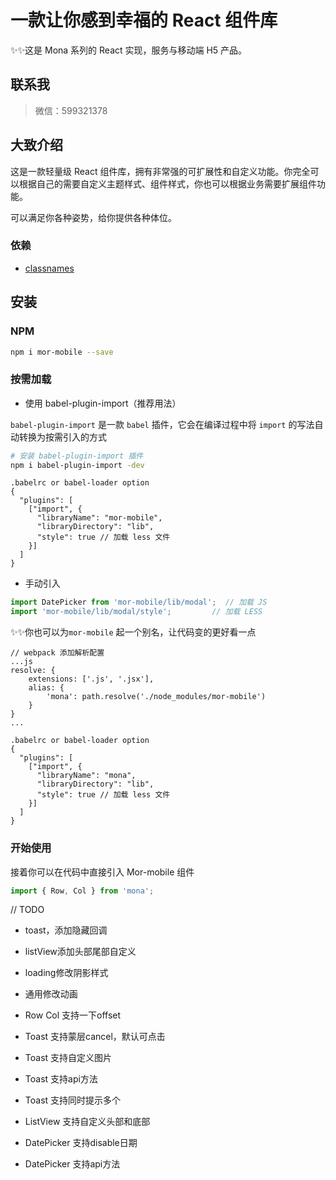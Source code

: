 # 一款让你感到幸福的 React 组件库

✨✨这是 Mona 系列的 React 实现，服务与移动端 H5 产品。


## 联系我
> 微信：599321378

## 大致介绍

这是一款轻量级 React 组件库，拥有非常强的可扩展性和自定义功能。你完全可以根据自己的需要自定义主题样式、组件样式，你也可以根据业务需要扩展组件功能。

可以满足你各种姿势，给你提供各种体位。

### 依赖

- [classnames](https://www.npmjs.com/package/classnames)

## 安装

### NPM

```bash
npm i mor-mobile --save
```

### 按需加载

- 使用 babel-plugin-import（推荐用法）

`babel-plugin-import` 是一款 `babel` 插件，它会在编译过程中将 `import` 的写法自动转换为按需引入的方式

```bash
# 安装 babel-plugin-import 插件
npm i babel-plugin-import -dev
```

```
.babelrc or babel-loader option
{
  "plugins": [
    ["import", {
      "libraryName": "mor-mobile",
      "libraryDirectory": "lib",
      "style": true // 加载 less 文件
    }]
  ]
}
```

- 手动引入

```js
import DatePicker from 'mor-mobile/lib/modal';  // 加载 JS
import 'mor-mobile/lib/modal/style';         // 加载 LESS
```

✨✨你也可以为`mor-mobile` 起一个别名，让代码变的更好看一点

```
// webpack 添加解析配置
...js
resolve: {
	extensions: ['.js', '.jsx'],
	alias: {
		'mona': path.resolve('./node_modules/mor-mobile')
	}
}
...
```

```
.babelrc or babel-loader option
{
  "plugins": [
    ["import", {
      "libraryName": "mona",
      "libraryDirectory": "lib",
      "style": true // 加载 less 文件
    }]
  ]
}
```



### 开始使用
接着你可以在代码中直接引入 Mor-mobile 组件

```js
import { Row, Col } from 'mona';
```


// TODO

* toast，添加隐藏回调
* listView添加头部尾部自定义
* loading修改阴影样式
* 通用修改动画

* Row Col 支持一下offset

* Toast 支持蒙层cancel，默认可点击
* Toast 支持自定义图片
* Toast 支持api方法
* Toast 支持同时提示多个

* ListView 支持自定义头部和底部

* DatePicker 支持disable日期
* DatePicker 支持api方法

